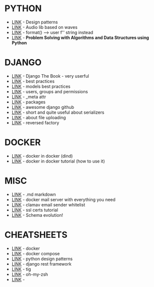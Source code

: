 # PYTHON

* [LINK](http://python-3-patterns-idioms-test.readthedocs.io/en/latest/PatternConcept.html) - Design patterns
* [LINK](https://github.com/jiaaro/pydub/) - Audio lib based on waves
* [LINK](https://pyformat.info/) - format() --> user f'' string instead
* [LINK](http://interactivepython.org/runestone/static/pythonds/index.html) - **Problem Solving with Algorithms and Data Structures using Python**

# DJANGO

* [LINK](https://djangobook.com/the-django-book/) - Django The Book - very userful
* [LINK](http://django-best-practices.readthedocs.io/en/latest/applications.html) - best practices
* [LINK](https://steelkiwi.com/blog/best-practices-working-django-models-python/) - models best practices
* [LINK](https://djangobook.com/users-groups-permissions/) - users, groups and permissions
* [LINK](https://code.djangoproject.com/wiki/new_meta_api) - _meta attr
* [LINK](https://djangopackages.org/) - packages
* [LINK](https://github.com/rosarior/awesome-django) - awesome django github 
* [LINK](https://www.trustedhousesitters.com/engineering/code/django-rest-framework-understanging-modelserializer/) - short and quite useful about serializers
* [LINK](https://medium.com/@jxstanford/django-rest-framework-file-upload-e4bc8de669c0) - about file uploading
* [LINK](https://stackoverflow.com/questions/21564878/factory-boy-add-several-dependent-objects/50471348#50471348) - reversed factory

# DOCKER  

* [LINK](https://github.com/jpetazzo/dind) - docker in docker (dind)
* [LINK](http://blog.teracy.com/2017/09/11/how-to-use-docker-in-docker-dind-and-docker-outside-of-docker-dood-for-local-ci-testing/) - docker in docker tutorial (how to use it)

# MISC

* [LINK](https://confluence.atlassian.com/bitbucketserver/markdown-syntax-guide-776639995.html) - .md markdown
* [LINK](https://github.com/tomav/docker-mailserver) - docker mail server with everything you need
* [LINK](https://www.ollegustafsson.com/en/whitelist-senders-in-amavis/) - clamav email sender whitelist
* [LINK](https://www.digitalocean.com/community/tutorials/openssl-essentials-working-with-ssl-certificates-private-keys-and-csrs) - ssl certs tutorial
* [LINK](https://martin.kleppmann.com/2012/12/05/schema-evolution-in-avro-protocol-buffers-thrift.html) - Schema evolution!

# CHEATSHEETS
* [LINK](https://github.com/wsargent/docker-cheat-sheet) - docker
* [LINK](https://gist.github.com/buonzz/054304b3145323c34ed05cb65f1b174f) - docker compose
* [LINK](https://github.com/faif/python-patterns) - python design patterns
* [LINK](https://github.com/Nifled/drf-cheat-sheet) - django rest framework
* [LINK](https://devhints.io/tig) - tig
* [LINK](https://github.com/robbyrussell/oh-my-zsh/wiki/Cheatsheet) - oh-my-zsh
* [LINK]() -
